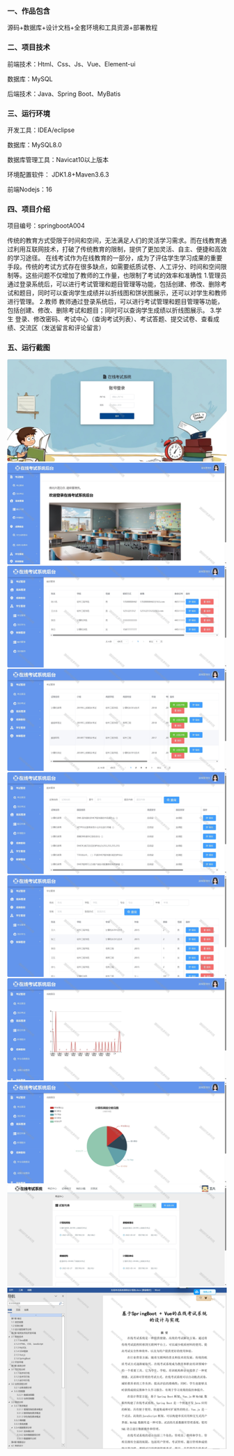 
### 一、作品包含

源码+数据库+设计文档+全套环境和工具资源+部署教程

### 二、项目技术

前端技术：Html、Css、Js、Vue、Element-ui

数据库：MySQL

后端技术：Java、Spring Boot、MyBatis

### 三、运行环境

开发工具：IDEA/eclipse

数据库：MySQL8.0

数据库管理工具：Navicat10以上版本

环境配置软件： JDK1.8+Maven3.6.3

前端Nodejs：16

### 四、项目介绍

项目编号：springbootA004

传统的教育方式受限于时间和空间，无法满足人们的灵活学习需求。而在线教育通过利用互联网技术，打破了传统教育的限制，提供了更加灵活、自主、便捷和高效的学习途径。
在线考试作为在线教育的一部分，成为了评估学生学习成果的重要手段。传统的考试方式存在很多缺点，如需要纸质试卷、人工评分、时间和空间限制等。这些问题不仅增加了教师的工作量，也限制了考试的效率和准确性
1.管理员
通过登录系统后，可以进行考试管理和题目管理等功能，包括创建、修改、删除考试和题目，同时可以查询学生成绩并以折线图和饼状图展示，还可以对学生和教师进行管理。
2.教师
教师通过登录系统后，可以进行考试管理和题目管理等功能，包括创建、修改、删除考试和题目；同时可以查询学生成绩以折线图展示。
3.学生
登录、修改密码、考试中心（查询考试列表）、考试答题、提交试卷、查看成绩、交流区（发送留言和评论留言）

### 五、运行截图

![1.png](./1.png)
![2.png](./2.png)
![3.png](./3.png)
![4.png](./4.png)
![5.png](./5.png)
![6.png](./6.png)
![7.png](./7.png)
![8.png](./8.png)
![9.png](./9.png)
![10.png](./10.png)
